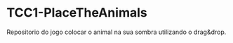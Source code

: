 # TCC1-PlaceTheAnimals
Repositorio do jogo colocar o animal na sua sombra utilizando o drag&amp;drop.
